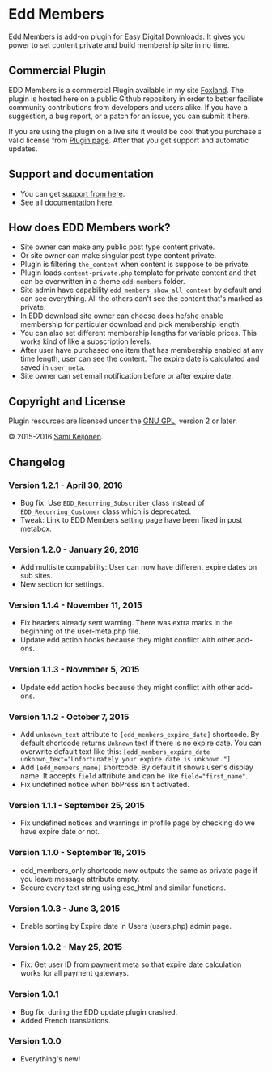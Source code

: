 # Edd Members

Edd Members is add-on plugin for [Easy Digital Downloads](https://easydigitaldownloads.com/). It gives you power to set content private and
build membership site in no time.

## Commercial Plugin

EDD Members is a commercial Plugin available in my site [Foxland](https://foxland.fi/downloads/edd-members/). The plugin is hosted here
on a public Github repository in order to better faciliate community contributions from developers and users alike.
If you have a suggestion, a bug report, or a patch for an issue, you can submit it here.

If you are using the plugin on a live site it would be cool that you purchase a valid license from [Plugin page](https://foxland.fi/downloads/edd-members/).
After that you get support and automatic updates.

## Support and documentation

* You can get [support from here](https://foxland.fi/support/forum/plugins/edd-members/).
* See all [documentation here](https://foxland.fi/documents/for/edd-members/).

## How does EDD Members work?

* Site owner can make any public post type content private.
* Or site owner can make singular post type content private.
* Plugin is filtering `the_content` when content is suppose to be private.
* Plugin loads `content-private.php` template for private content and that can be overwritten in a theme `edd-members` folder.
* Site admin have capability `edd_members_show_all_content` by default and can see everything. All the others can't see the content that's marked as private.
* In EDD download site owner can choose does he/she enable membership for particular download and pick membership length.
* You can also set different membership lengths for variable prices. This works kind of like a subscription levels. 
* After user have purchased one item that has membership enabled at any time length, user can see the content. The expire date is calculated and saved in `user_meta`.
* Site owner can set email notification before or after expire date.

## Copyright and License

Plugin resources are licensed under the [GNU GPL](http://www.gnu.org/licenses/old-licenses/gpl-2.0.html), version 2 or later.

&copy; 2015-2016 [Sami Keijonen](https://foxland.fi).

## Changelog

### Version 1.2.1 - April 30, 2016

* Bug fix: Use `EDD_Recurring_Subscriber` class instead of `EDD_Recurring_Customer` class which is deprecated.
* Tweak: Link to EDD Members setting page have been fixed in post metabox.

### Version 1.2.0 - January 26, 2016

* Add multisite compability: User can now have different expire dates on sub sites.
* New section for settings.

### Version 1.1.4 - November 11, 2015

* Fix headers already sent warning. There was extra marks in the beginning of the user-meta.php file.
* Update edd action hooks because they might conflict with other add-ons.

### Version 1.1.3 - November 5, 2015

* Update edd action hooks because they might conflict with other add-ons.

### Version 1.1.2 - October 7, 2015

* Add `unknown_text` attribute to `[edd_members_expire_date]` shortcode. By default shortcode returns `Unknown` text if there is no expire date. You can overwrite default text like this: `[edd_members_expire_date unknown_text="Unfortunately your expire date is unknown."]` 
* Add `[edd_members_name]` shortcode. By default it shows user's display name. It accepts `field` attribute and can be like `field="first_name"`.
* Fix undefined notice when bbPress isn't activated.

### Version 1.1.1 - September 25, 2015

* Fix undefined notices and warnings in profile page by checking do we have expire date or not.

### Version 1.1.0 - September 16, 2015

* edd_members_only shortcode now outputs the same as private page if you leave message attribute empty.
* Secure every text string using esc_html and similar functions.

### Version 1.0.3 - June 3, 2015

* Enable sorting by Expire date in Users (users.php) admin page.

### Version 1.0.2 - May 25, 2015

* Fix: Get user ID from payment meta so that expire date calculation works for all payment gateways.

### Version 1.0.1

* Bug fix: during the EDD update plugin crashed.
* Added French translations.

### Version 1.0.0

* Everything's new!